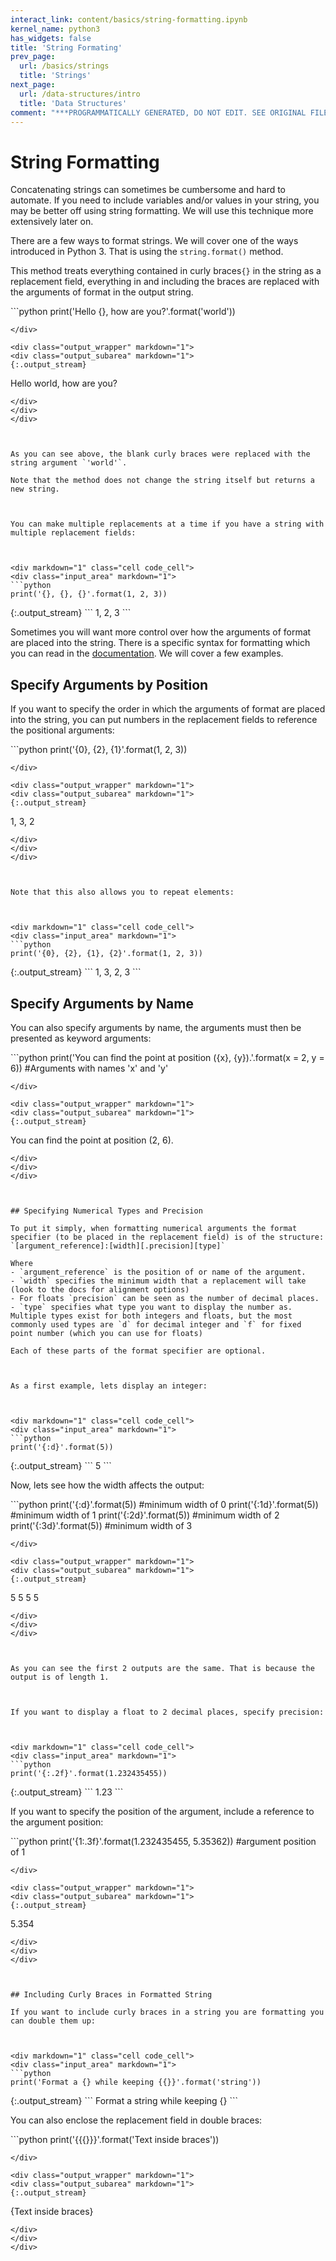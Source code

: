 ```yaml
---
interact_link: content/basics/string-formatting.ipynb
kernel_name: python3
has_widgets: false
title: 'String Formating'
prev_page:
  url: /basics/strings
  title: 'Strings'
next_page:
  url: /data-structures/intro
  title: 'Data Structures'
comment: "***PROGRAMMATICALLY GENERATED, DO NOT EDIT. SEE ORIGINAL FILES IN /content***"
---
```

# String Formatting

Concatenating strings can sometimes be cumbersome and hard to automate. If you need to include variables and/or values in your string, you may be better off using string formatting. We will use this technique more extensively later on.

There are a few ways to format strings. We will cover one of the ways introduced in Python 3. That is using the `string.format()` method.

This method treats everything contained in curly braces`{}` in the string as a replacement field, everything in and including the braces are replaced with the arguments of format in the output string.



<div markdown="1" class="cell code_cell">
<div class="input_area" markdown="1">
```python
print('Hello {}, how are you?'.format('world'))

```
</div>

<div class="output_wrapper" markdown="1">
<div class="output_subarea" markdown="1">
{:.output_stream}
```
Hello world, how are you?
```
</div>
</div>
</div>



As you can see above, the blank curly braces were replaced with the string argument `'world'`.

Note that the method does not change the string itself but returns a new string.



You can make multiple replacements at a time if you have a string with multiple replacement fields:



<div markdown="1" class="cell code_cell">
<div class="input_area" markdown="1">
```python
print('{}, {}, {}'.format(1, 2, 3))

```
</div>

<div class="output_wrapper" markdown="1">
<div class="output_subarea" markdown="1">
{:.output_stream}
```
1, 2, 3
```
</div>
</div>
</div>



Sometimes you will want more control over how the arguments of format are placed into the string. There is a specific syntax for formatting which you can read in the [documentation](https://docs.python.org/3.4/library/string.html#format-string-syntax). We will cover a few examples.



## Specify Arguments by Position

If you want to specify the order in which the arguments of format are placed into the string, you can put numbers in the replacement fields to reference the positional arguments:



<div markdown="1" class="cell code_cell">
<div class="input_area" markdown="1">
```python
print('{0}, {2}, {1}'.format(1, 2, 3))

```
</div>

<div class="output_wrapper" markdown="1">
<div class="output_subarea" markdown="1">
{:.output_stream}
```
1, 3, 2
```
</div>
</div>
</div>



Note that this also allows you to repeat elements:



<div markdown="1" class="cell code_cell">
<div class="input_area" markdown="1">
```python
print('{0}, {2}, {1}, {2}'.format(1, 2, 3))

```
</div>

<div class="output_wrapper" markdown="1">
<div class="output_subarea" markdown="1">
{:.output_stream}
```
1, 3, 2, 3
```
</div>
</div>
</div>



## Specify Arguments by Name

You can also specify arguments by name, the arguments must then be presented as keyword arguments:



<div markdown="1" class="cell code_cell">
<div class="input_area" markdown="1">
```python
print('You can find the point at position ({x}, {y}).'.format(x = 2, y = 6)) #Arguments with names 'x' and 'y'

```
</div>

<div class="output_wrapper" markdown="1">
<div class="output_subarea" markdown="1">
{:.output_stream}
```
You can find the point at position (2, 6).
```
</div>
</div>
</div>



## Specifying Numerical Types and Precision

To put it simply, when formatting numerical arguments the format specifier (to be placed in the replacement field) is of the structure:
`[argument_reference]:[width][.precision][type]`

Where
- `argument_reference` is the position of or name of the argument. 
- `width` specifies the minimum width that a replacement will take (look to the docs for alignment options)
- For floats `precision` can be seen as the number of decimal places.
- `type` specifies what type you want to display the number as. Multiple types exist for both integers and floats, but the most commonly used types are `d` for decimal integer and `f` for fixed point number (which you can use for floats)

Each of these parts of the format specifier are optional.



As a first example, lets display an integer:



<div markdown="1" class="cell code_cell">
<div class="input_area" markdown="1">
```python
print('{:d}'.format(5))

```
</div>

<div class="output_wrapper" markdown="1">
<div class="output_subarea" markdown="1">
{:.output_stream}
```
5
```
</div>
</div>
</div>



Now, lets see how the width affects the output:



<div markdown="1" class="cell code_cell">
<div class="input_area" markdown="1">
```python
print('{:d}'.format(5)) #minimum width of 0
print('{:1d}'.format(5)) #minimum width of 1
print('{:2d}'.format(5)) #minimum width of 2
print('{:3d}'.format(5)) #minimum width of 3

```
</div>

<div class="output_wrapper" markdown="1">
<div class="output_subarea" markdown="1">
{:.output_stream}
```
5
5
 5
  5
```
</div>
</div>
</div>



As you can see the first 2 outputs are the same. That is because the output is of length 1.



If you want to display a float to 2 decimal places, specify precision:



<div markdown="1" class="cell code_cell">
<div class="input_area" markdown="1">
```python
print('{:.2f}'.format(1.232435455))

```
</div>

<div class="output_wrapper" markdown="1">
<div class="output_subarea" markdown="1">
{:.output_stream}
```
1.23
```
</div>
</div>
</div>



If you want to specify the position of the argument, include a reference to the argument position:



<div markdown="1" class="cell code_cell">
<div class="input_area" markdown="1">
```python
print('{1:.3f}'.format(1.232435455, 5.35362)) #argument position of 1

```
</div>

<div class="output_wrapper" markdown="1">
<div class="output_subarea" markdown="1">
{:.output_stream}
```
5.354
```
</div>
</div>
</div>



## Including Curly Braces in Formatted String

If you want to include curly braces in a string you are formatting you can double them up:



<div markdown="1" class="cell code_cell">
<div class="input_area" markdown="1">
```python
print('Format a {} while keeping {{}}'.format('string'))

```
</div>

<div class="output_wrapper" markdown="1">
<div class="output_subarea" markdown="1">
{:.output_stream}
```
Format a string while keeping {}
```
</div>
</div>
</div>



You can also enclose the replacement field in double braces:



<div markdown="1" class="cell code_cell">
<div class="input_area" markdown="1">
```python
print('{{{}}}'.format('Text inside braces'))

```
</div>

<div class="output_wrapper" markdown="1">
<div class="output_subarea" markdown="1">
{:.output_stream}
```
{Text inside braces}
```
</div>
</div>
</div>


